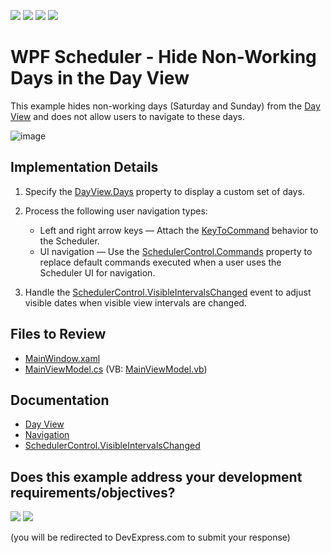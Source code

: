<!-- default badges list -->
![](https://img.shields.io/endpoint?url=https://codecentral.devexpress.com/api/v1/VersionRange/128655992/22.2.2%2B)
[![](https://img.shields.io/badge/Open_in_DevExpress_Support_Center-FF7200?style=flat-square&logo=DevExpress&logoColor=white)](https://supportcenter.devexpress.com/ticket/details/T608137)
[![](https://img.shields.io/badge/📖_How_to_use_DevExpress_Examples-e9f6fc?style=flat-square)](https://docs.devexpress.com/GeneralInformation/403183)
[![](https://img.shields.io/badge/💬_Leave_Feedback-feecdd?style=flat-square)](#does-this-example-address-your-development-requirementsobjectives)
<!-- default badges end -->

# WPF Scheduler - Hide Non-Working Days in the Day View

This example hides non-working days (Saturday and Sunday) from the [Day View](https://docs.devexpress.com/WPF/119204/controls-and-libraries/scheduler/views/day-view) and does not allow users to navigate to these days.

![image](./media/e3efa9a1-e7d4-40dd-a9f2-cf783f9d2e7f.png)

## Implementation Details

1. Specify the [DayView.Days](https://docs.devexpress.com/WPF/DevExpress.Xpf.Scheduling.DayView.Days) property to display a custom set of days.

2. Process the following user navigation types:

   * Left and right arrow keys — Attach the [KeyToCommand](https://docs.devexpress.com/WPF/DevExpress.Mvvm.UI.KeyToCommand) behavior to the Scheduler.
   * UI navigation — Use the [SchedulerControl.Commands](https://docs.devexpress.com/WPF/DevExpress.Xpf.Scheduling.SchedulerControl.Commands) property to replace default commands executed when a user uses the Scheduler UI for navigation.

3. Handle the [SchedulerControl.VisibleIntervalsChanged](https://docs.devexpress.com/WPF/DevExpress.Xpf.Scheduling.SchedulerControl.VisibleIntervalsChanged) event to adjust visible dates when visible view intervals are changed.

## Files to Review

* [MainWindow.xaml](./CS/NavigateCommandExample/MainWindow.xaml)
* [MainViewModel.cs](./CS/NavigateCommandExample/ViewModel/MainViewModel.cs) (VB: [MainViewModel.vb](./VB/NavigateCommandExample/ViewModel/MainViewModel.vb))

## Documentation

* [Day View](https://docs.devexpress.com/WPF/119204/controls-and-libraries/scheduler/views/day-view)
* [Navigation](https://docs.devexpress.com/WPF/119418/controls-and-libraries/scheduler/navigation)
* [SchedulerControl.VisibleIntervalsChanged](https://docs.devexpress.com/WPF/DevExpress.Xpf.Scheduling.SchedulerControl.VisibleIntervalsChanged)
<!-- feedback -->
## Does this example address your development requirements/objectives?

[<img src="https://www.devexpress.com/support/examples/i/yes-button.svg"/>](https://www.devexpress.com/support/examples/survey.xml?utm_source=github&utm_campaign=wpf-scheduler-hide-non-working-days-in-day-view&~~~was_helpful=yes) [<img src="https://www.devexpress.com/support/examples/i/no-button.svg"/>](https://www.devexpress.com/support/examples/survey.xml?utm_source=github&utm_campaign=wpf-scheduler-hide-non-working-days-in-day-view&~~~was_helpful=no)

(you will be redirected to DevExpress.com to submit your response)
<!-- feedback end -->
